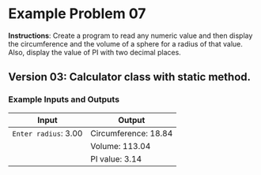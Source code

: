 # Example Problem 07
**Instructions**:
Create a program to read any numeric value and then display the circumference and the volume of a sphere for a radius of that value. Also, display the value of PI with two decimal places.

## Version 03: Calculator class with static method.

### Example Inputs and Outputs

| **Input**            | **Output**           |
|----------------------|----------------------|
| `Enter radius`: 3.00 | Circumference: 18.84 |
|                      | Volume: 113.04       |
|                      | PI value: 3.14       |